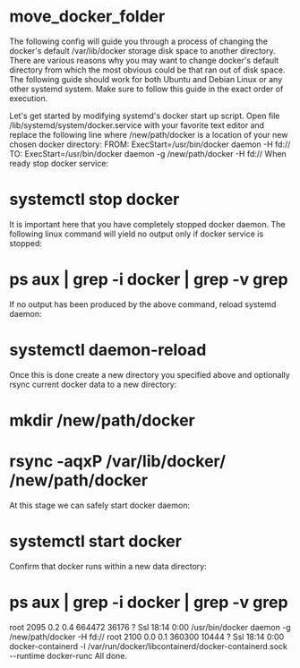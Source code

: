 # move_docker_folder

The following config will guide you through a process of changing the docker's default /var/lib/docker storage disk space to another directory. There are various reasons why you may want to change docker's default directory from which the most obvious could be that ran out of disk space. The following guide should work for both Ubuntu and Debian Linux or any other systemd system. Make sure to follow this guide in the exact order of execution.

Let's get started by modifying systemd's docker start up script. Open file /lib/systemd/system/docker.service with your favorite text editor and replace the following line where /new/path/docker is a location of your new chosen docker directory:
FROM:
ExecStart=/usr/bin/docker daemon -H fd://
TO:
ExecStart=/usr/bin/docker daemon -g /new/path/docker -H fd://
When ready stop docker service:
# systemctl stop docker

 
It is important here that you have completely stopped docker daemon. The following linux command will yield no output only if docker service is stopped:
# ps aux | grep -i docker | grep -v grep
If no output has been produced by the above command, reload systemd daemon:
# systemctl daemon-reload
Once this is done create a new directory you specified above and optionally rsync current docker data to a new directory:
# mkdir /new/path/docker
# rsync -aqxP /var/lib/docker/ /new/path/docker
At this stage we can safely start docker daemon:
# systemctl start docker
Confirm that docker runs within a new data directory:
#  ps aux | grep -i docker | grep -v grep
root      2095  0.2  0.4 664472 36176 ?        Ssl  18:14   0:00 /usr/bin/docker daemon -g  /new/path/docker -H fd://
root      2100  0.0  0.1 360300 10444 ?        Ssl  18:14   0:00 docker-containerd -l /var/run/docker/libcontainerd/docker-containerd.sock --runtime docker-runc
All done.
